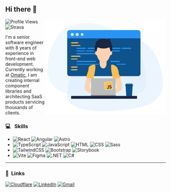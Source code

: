 ## Hi there 👋

<img src="https://github.com/hsimpson270/hsimpson270/blob/main/images/github_hero.svg" width="380" align="right">

![Profile Views](https://komarev.com/ghpvc/?username=hsimpson270&color=579cd5&label=Profile_Views&abbreviated=true)
![Strava](https://img.shields.io/endpoint?url=https://raw.githubusercontent.com/hsimpson270/strava-badge/main/strava.json&logo=strava)

I'm a senior software engineer with 8 years of experience in front-end web development. Currently working at [Omatic](https://omaticsoftware.com/), I am creating internal component libraries and architecting SaaS products servicing thousands of clients.

### 💻 &nbsp;&nbsp;Skills

- ![React](https://img.shields.io/badge/React-%2320232a.svg?logo=react&logoColor=%2361DAFB) ![Angular](https://img.shields.io/badge/Angular-%23DD0031.svg?logo=angular&logoColor=white) ![Astro](https://img.shields.io/badge/Astro-BC52EE?logo=astro&logoColor=fff)
- ![TypeScript](https://img.shields.io/badge/TypeScript-3178C6?logo=typescript&logoColor=fff) ![JavaScript](https://img.shields.io/badge/JavaScript-F7DF1E?logo=javascript&logoColor=000) ![HTML](https://img.shields.io/badge/HTML-%23E34F26.svg?logo=html5&logoColor=white) ![CSS](https://img.shields.io/badge/CSS-1572B6?logo=css3&logoColor=fff) ![Sass](https://img.shields.io/badge/Sass-C69?logo=sass&logoColor=fff)
- ![TailwindCSS](https://img.shields.io/badge/Tailwind%20CSS-%2338B2AC.svg?logo=tailwind-css&logoColor=white) ![Bootstrap](https://img.shields.io/badge/Bootstrap-7952B3?logo=bootstrap&logoColor=fff) ![Storybook](https://img.shields.io/badge/Storybook-FF4785?logo=storybook&logoColor=fff)
- ![Vite](https://img.shields.io/badge/Vite-646CFF?logo=vite&logoColor=fff) ![Figma](https://img.shields.io/badge/Figma-F24E1E?logo=figma&logoColor=white) ![.NET](https://img.shields.io/badge/.NET-512BD4?logo=dotnet&logoColor=fff) ![C#](https://custom-icon-badges.demolab.com/badge/C%23-%23239120.svg?logo=cshrp&logoColor=white)

<hr />

### 🔗&nbsp;&nbsp;Links

[![Cloudflare](https://img.shields.io/badge/Cloudflare-F38020?logo=Cloudflare&logoColor=white)](https://hunter-simpson.dev)
[![LinkedIn](https://custom-icon-badges.demolab.com/badge/LinkedIn-0A66C2?logo=linkedin-white&logoColor=fff)](https://www.linkedin.com/in/hsimpson270/)
[![Gmail](https://img.shields.io/badge/Gmail-D14836?logo=gmail&logoColor=white)](mailto:contact@hunter-simpson.dev)
